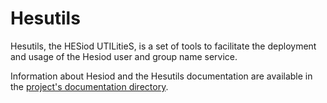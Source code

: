 # Hesutils

Hesutils, the HESiod UTILitieS, is a set of tools to facilitate the deployment and usage of the Hesiod user and group name service.

Information about Hesiod and the Hesutils documentation are available in the [project's documentation directory](docs/index.rst).

<meta name="google-site-verification" content="EL8p8_ePniMFU0odBLaczPu2LeCpuVfUVbadIAxeRLE" />

